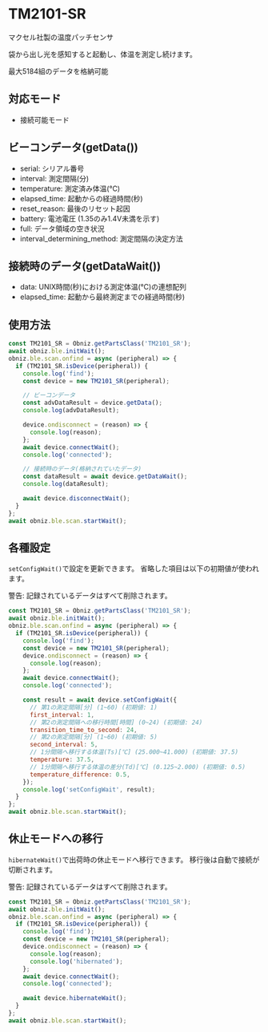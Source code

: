# TM2101-SR

マクセル社製の温度パッチセンサ

袋から出し光を感知すると起動し、体温を測定し続けます。

最大5184組のデータを格納可能

## 対応モード

- 接続可能モード

## ビーコンデータ(getData())

- serial: シリアル番号
- interval: 測定間隔(分)
- temperature: 測定済み体温(℃)
- elapsed_time: 起動からの経過時間(秒)
- reset_reason: 最後のリセット起因
- battery: 電池電圧 (1.35のみ1.4V未満を示す)
- full: データ領域の空き状況
- interval_determining_method: 測定間隔の決定方法

## 接続時のデータ(getDataWait())

- data: UNIX時間(秒)における測定体温(℃)の連想配列
- elapsed_time: 起動から最終測定までの経過時間(秒)

## 使用方法

```javascript
const TM2101_SR = Obniz.getPartsClass('TM2101_SR');
await obniz.ble.initWait();
obniz.ble.scan.onfind = async (peripheral) => {
  if (TM2101_SR.isDevice(peripheral)) {
    console.log('find');
    const device = new TM2101_SR(peripheral);

    // ビーコンデータ
    const advDataResult = device.getData();
    console.log(advDataResult);

    device.ondisconnect = (reason) => {
      console.log(reason);
    };
    await device.connectWait();
    console.log('connected');

    // 接続時のデータ(格納されていたデータ)
    const dataResult = await device.getDataWait();
    console.log(dataResult);

    await device.disconnectWait();
  }
};
await obniz.ble.scan.startWait();
```

## 各種設定

`setConfigWait()`で設定を更新できます。
省略した項目は以下の初期値が使われます。

警告: 記録されているデータはすべて削除されます。

```javascript
const TM2101_SR = Obniz.getPartsClass('TM2101_SR');
await obniz.ble.initWait();
obniz.ble.scan.onfind = async (peripheral) => {
  if (TM2101_SR.isDevice(peripheral)) {
    console.log('find');
    const device = new TM2101_SR(peripheral);
    device.ondisconnect = (reason) => {
      console.log(reason);
    };
    await device.connectWait();
    console.log('connected');

    const result = await device.setConfigWait({
      // 第1の測定間隔[分] (1~60) (初期値: 1)
      first_interval: 1,
      // 第2の測定間隔への移行時間[時間] (0~24) (初期値: 24)
      transition_time_to_second: 24,
      // 第2の測定間隔[分] (1~60) (初期値: 5)
      second_interval: 5,
      // 1分間隔へ移行する体温(Ts)[℃] (25.000~41.000) (初期値: 37.5)
      temperature: 37.5,
      // 1分間隔へ移行する体温の差分(Td)[℃] (0.125~2.000) (初期値: 0.5)
      temperature_difference: 0.5,
    });
    console.log('setConfigWait', result);
  }
};
await obniz.ble.scan.startWait();
```

## 休止モードへの移行

`hibernateWait()`で出荷時の休止モードへ移行できます。
移行後は自動で接続が切断されます。

警告: 記録されているデータはすべて削除されます。

```javascript
const TM2101_SR = Obniz.getPartsClass('TM2101_SR');
await obniz.ble.initWait();
obniz.ble.scan.onfind = async (peripheral) => {
  if (TM2101_SR.isDevice(peripheral)) {
    console.log('find');
    const device = new TM2101_SR(peripheral);
    device.ondisconnect = (reason) => {
      console.log(reason);
      console.log('hibernated');
    };
    await device.connectWait();
    console.log('connected');

    await device.hibernateWait();
  }
};
await obniz.ble.scan.startWait();
```
